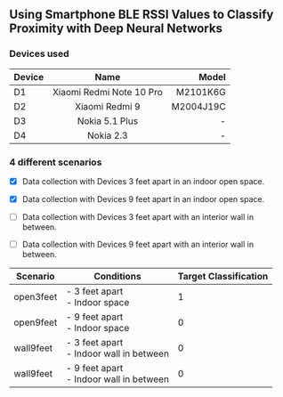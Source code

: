 ## Using Smartphone BLE RSSI Values to Classify Proximity with Deep Neural Networks

### Devices used

| Device      | Name                      | Model         |
| :---        |           :----:          |          ---: |
| D1          | Xiaomi Redmi Note 10 Pro  |  M2101K6G     |
| D2          | Xiaomi Redmi 9            | M2004J19C     |
| D3          | Nokia 5.1 Plus            | -     |
| D4          |  Nokia 2.3                | -     |

### 4 different scenarios
- [x] Data collection with Devices 3 feet apart in an indoor open space.
- [x] Data collection with Devices 9 feet apart in an indoor open space.
- [ ] Data collection with Devices 3 feet apart with an interior wall in between.
- [ ] Data collection with Devices 9 feet apart with an interior wall in between.


| Scenario  | Conditions                    | Target Classification |
|-----------|-------------------------------|--------|
| open3feet | - 3 feet apart <br> - Indoor space |    1   |
| open9feet | - 9 feet apart <br> - Indoor space  |    0   |
| wall9feet | - 3 feet apart <br> - Indoor wall in between  |    0   |
| wall9feet | - 9 feet apart <br> - Indoor wall in between  |    0   |
